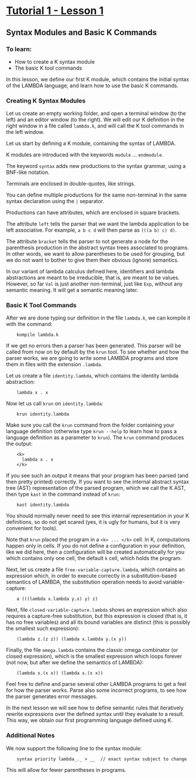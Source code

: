 # [Tutorial 1 - Lesson 1](http://youtu.be/y5Tf1EZVj8E)
## Syntax Modules and Basic K Commands

### To learn:
* How to create a K syntax module
* The basic K tool commands

In this lesson, we define our first K module, which contains the initial syntax of the LAMBDA language, and learn how to use the basic K commands.


### Creating K Syntax Modules
Let us create an empty working folder, and open a terminal window (to the left) and an editor window (to the right).  We will edit our K definition in the right window in a file called `lambda.k`, and will call the K tool commands in the left window.

Let us start by defining a K module, containing the syntax of LAMBDA.

K modules are introduced with the keywords `module` ... `endmodule`.

The keyword `syntax` adds new productions to the syntax grammar, using a BNF-like notation.

Terminals are enclosed in double-quotes, like strings.

You can define multiple productions for the same non-terminal in the same syntax declaration using the `|` separator.

Productions can have attributes, which are enclosed in square brackets.

The attribute `left` tells the parser that we want the lambda application to be left associative.  For example, `a b c d` will then parse as `(((a b) c) d)`.

The attribute `bracket` tells the parser to not generate a node for the parenthesis production in the abstract syntax trees associated to programs.  In other words, we want to allow parentheses to be used for grouping, but we do not want to bother to give them their obvious (ignore) semantics.

In our variant of lambda calculus defined here, identifiers and lambda abstractions are meant to be irreducible, that is, are meant to be values.  However, so far `Val` is just another non-terminal, just like `Exp`, without any semantic meaning.  It will get a semantic meaning later.


### Basic K Tool Commands
After we are done typing our definition in the file `lambda.k`, we can kompile it with the command:
```
	kompile lambda.k
```

If we get no errors then a parser has been generated.  This parser will be called from now on by default by the `krun` tool.  To see whether and how the parser works, we are going to write some LAMBDA programs and store them in files with the extension `.lambda`.

Let us create a file `identity.lambda`, which contains the identity lambda abstraction:
```
	lambda x . x
```

Now let us call `krun` on `identity.lambda`:
```
	krun identity.lambda
```

Make sure you call the `krun` command from the folder containing your language definition (otherwise type `krun --help` to learn how to pass a language definition as a parameter to `krun`).  The `krun` command produces the output:
```
	<k>
	  lambda x . x 
	</k>
```

If you see such an output it means that your program has been parsed (and then pretty printed) correctly.  If you want to see the internal abstract syntax tree (AST) representation of the parsed program, which we call the K AST, then type `kast` in the command instead of `krun`:
```
	kast identity.lambda
```

You should normally never need to see this internal representation in your K definitions, so do not get scared (yes, it is ugly for humans, but it is very convenient for tools).

Note that `krun` placed the program in a `<k> ... </k>` cell.  In K, computations happen only in cells.  If you do not define a configuration in your definition, like we did here, then a configuration will be created automatically for you which contains only one cell, the default `k` cell, which holds the program.

Next, let us create a file `free-variable-capture.lambda`, which contains an expression which, in order to execute correctly in a substitution-based semantics of LAMBDA, the substitution operation needs to avoid variable-capture:
```
	a (((lambda x.lambda y.x) y) z)
```

Next, file `closed-variable-capture.lambda` shows an expression which also requires a capture-free substitution, but this expression is closed (that is, it has no free variables) and all its bound variables are distinct (this is possibly the smallest such expression):
```
	(lambda z.(z z)) (lambda x.lambda y.(x y))
```

Finally, the file `omega.lambda` contains the classic omega combinator (or closed expression), which is the smallest expression which loops forever (not now, but after we define the semantics of LAMBDA):
```
	(lambda x.(x x)) (lambda x.(x x))
```

Feel free to define and parse several other LAMBDA programs to get a feel for how the parser works.  Parse also some incorrect programs, to see how the parser generates error messages.

In the next lesson we will see how to define semantic rules that iteratively rewrite expressions over the defined syntax until they evaluate to a result.  This way, we obtain our first programming language defined using K.


### Additional Notes
We now support the following line to the syntax module:
```
	syntax priority lambda_._ > __  // exact syntax subject to change
```

This will allow for fewer parentheses in programs.

